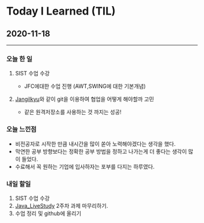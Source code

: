 Today I Learned (TIL)
===

## 2020-11-18

---

### 오늘 한 일

1. SIST 수업 수강

    * JFC에대한 수업 진행 (AWT,SWING에 대한 기본개념)

2. [Jangilkyu](https://github.com/Jangilkyu)와 같이 git을 이용하여 협업을 어떻게 해야할까 고민
    * 같은 원격저장소를 사용하는 것 까지는 성공!

### 오늘 느낀점

* 비전공자로 시작한 만큼 내시간을 많이 쏟아 노력해야겠다는 생각을 했다.
* 막연한 공부 방향보다는 정확한 공부 방법을 정하고 나가는게 더 좋다는 생각이 많이 들었다.
* 수료해서 꼭 원하는 기업에 입사하자는 포부를 다지는 하루였다.

### 내일 할일 

1. SIST 수업 수강
2. [Java_LiveStudy](https://github.com/LeeWoooo/Java_LiveStudy) 2주차 과제 마무리하기.
3. 수업 정리 및 github에 올리기
